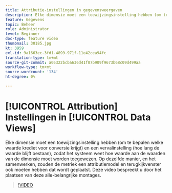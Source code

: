 ```yaml
---
title: Attributie-instellingen in gegevensweergaven
description: Elke dimensie moet een toewijzingsinstelling hebben (om te bepalen welke waarde krediet voor conversie krijgt) en een vervalinstelling (hoe lang de waarde blijft bestaan), zodat het systeem weet hoe waarde aan de waarden van de dimensie moet worden toegewezen. Op dezelfde manier, en het samenwerken, zouden de metriek een attributiemodel en terugkijkvenster ook moeten hebben dat wordt geplaatst. Deze video bespreekt u door het plaatsen van deze alle-belangrijke montages.
feature: Gegevens
topic: Beheer
role: Administrator
level: Beginner
doc-type: feature video
thumbnail: 30185.jpg
kt: 3959
exl-id: 9a1663ec-3fd1-4899-971f-11e42cea94fc
translation-type: tm+mt
source-git-commit: a05322bcba636d41f07b909f9673b68c09d499aa
workflow-type: tm+mt
source-wordcount: '134'
ht-degree: 0%

---
```


# [!UICONTROL Attribution] Instellingen in  [!UICONTROL Data Views]

Elke dimensie moet een toewijzingsinstelling hebben (om te bepalen welke waarde krediet voor conversie krijgt) en een vervalinstelling (hoe lang de waarde blijft bestaan), zodat het systeem weet hoe waarde aan de waarden van de dimensie moet worden toegewezen. Op dezelfde manier, en het samenwerken, zouden de metriek een attributiemodel en terugkijkvenster ook moeten hebben dat wordt geplaatst. Deze video bespreekt u door het plaatsen van deze alle-belangrijke montages.

>[!VIDEO](https://video.tv.adobe.com/v/30185/?quality=12&enable10seconds=on&speedcontrol=on)
